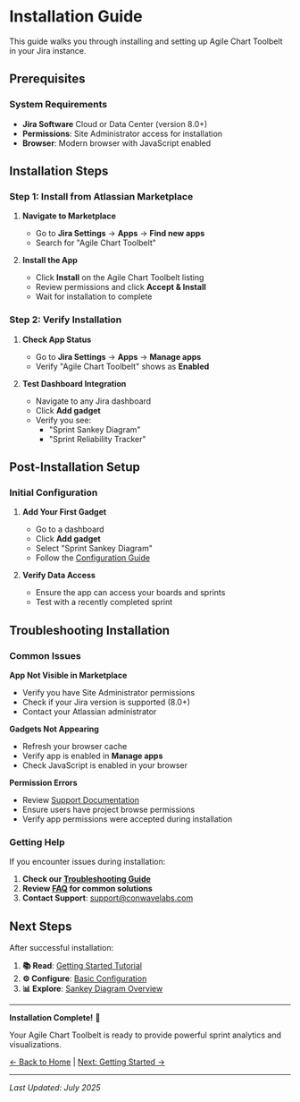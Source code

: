 # Installation Guide

This guide walks you through installing and setting up Agile Chart Toolbelt in your Jira instance.

## Prerequisites

### System Requirements
- **Jira Software** Cloud or Data Center (version 8.0+)
- **Permissions**: Site Administrator access for installation
- **Browser**: Modern browser with JavaScript enabled


## Installation Steps

### Step 1: Install from Atlassian Marketplace

1. **Navigate to Marketplace**
   - Go to **Jira Settings** → **Apps** → **Find new apps**
   - Search for "Agile Chart Toolbelt"

2. **Install the App**
   - Click **Install** on the Agile Chart Toolbelt listing
   - Review permissions and click **Accept & Install**
   - Wait for installation to complete

### Step 2: Verify Installation

1. **Check App Status**
   - Go to **Jira Settings** → **Apps** → **Manage apps**
   - Verify "Agile Chart Toolbelt" shows as **Enabled**

2. **Test Dashboard Integration**
   - Navigate to any Jira dashboard
   - Click **Add gadget**
   - Verify you see:
     - "Sprint Sankey Diagram"
     - "Sprint Reliability Tracker"

## Post-Installation Setup


### Initial Configuration

1. **Add Your First Gadget**
   - Go to a dashboard
   - Click **Add gadget**
   - Select "Sprint Sankey Diagram"
   - Follow the [Configuration Guide](Configuration-Guide.md)

2. **Verify Data Access**
   - Ensure the app can access your boards and sprints
   - Test with a recently completed sprint

## Troubleshooting Installation

### Common Issues

**App Not Visible in Marketplace**
- Verify you have Site Administrator permissions
- Check if your Jira version is supported (8.0+)
- Contact your Atlassian administrator

**Gadgets Not Appearing**
- Refresh your browser cache
- Verify app is enabled in **Manage apps**
- Check JavaScript is enabled in your browser

**Permission Errors**
- Review [Support Documentation](Support.md)
- Ensure users have project browse permissions
- Verify app permissions were accepted during installation

### Getting Help

If you encounter issues during installation:

1. **Check our [Troubleshooting Guide](Troubleshooting.md)**
2. **Review [FAQ](FAQ.md) for common solutions**
3. **Contact Support**: support@conwavelabs.com

## Next Steps

After successful installation:

1. **📚 Read**: [Getting Started Tutorial](Getting-Started.md)
2. **⚙️ Configure**: [Basic Configuration](Configuration-Guide.md)
3. **📊 Explore**: [Sankey Diagram Overview](Sankey-Diagram-Overview.md)

---

**Installation Complete!** 🎉

Your Agile Chart Toolbelt is ready to provide powerful sprint analytics and visualizations.

[← Back to Home](Home.md) | [Next: Getting Started →](Getting-Started.md)

---
*Last Updated: July 2025*
